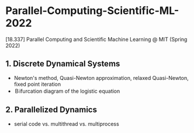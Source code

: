 # Parallel-Computing-Scientific-ML-2022
[18.337] Parallel Computing and Scientific Machine Learning @ MIT (Spring 2022)

## 1. Discrete Dynamical Systems
  * Newton's method, Quasi-Newton approximation, relaxed Quasi-Newton, fixed point iteration 
  * Ｂifurcation diagram of the logistic equation

## 2. Parallelized Dynamics
  *  serial code vs. multithread vs. multiprocess
